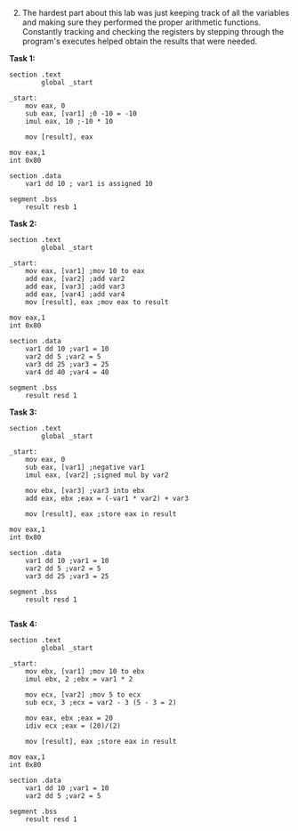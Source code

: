 2. The hardest part about this lab was just keeping track of all the variables and making sure they performed the proper arithmetic functions. Constantly tracking and checking the registers by stepping through the program's executes helped obtain the results that were needed. 

**Task 1:**

```
section .text
        global _start

_start:
    mov eax, 0
    sub eax, [var1] ;0 -10 = -10
    imul eax, 10 ;-10 * 10

    mov [result], eax

mov eax,1
int 0x80

section .data
    var1 dd 10 ; var1 is assigned 10

segment .bss
    result resb 1
```

**Task 2:**

```
section .text
        global _start

_start:
    mov eax, [var1] ;mov 10 to eax
    add eax, [var2] ;add var2
    add eax, [var3] ;add var3
    add eax, [var4] ;add var4
    mov [result], eax ;mov eax to result

mov eax,1
int 0x80

section .data
    var1 dd 10 ;var1 = 10
    var2 dd 5 ;var2 = 5
    var3 dd 25 ;var3 = 25
    var4 dd 40 ;var4 = 40

segment .bss
    result resd 1

```

**Task 3:**

```
section .text
        global _start

_start:
    mov eax, 0
    sub eax, [var1] ;negative var1
    imul eax, [var2] ;signed mul by var2

    mov ebx, [var3] ;var3 into ebx
    add eax, ebx ;eax = (-var1 * var2) + var3

    mov [result], eax ;store eax in result

mov eax,1
int 0x80

section .data
    var1 dd 10 ;var1 = 10
    var2 dd 5 ;var2 = 5
    var3 dd 25 ;var3 = 25

segment .bss
    result resd 1


```

**Task 4:**

```
section .text
        global _start

_start:
    mov ebx, [var1] ;mov 10 to ebx
    imul ebx, 2 ;ebx = var1 * 2

    mov ecx, [var2] ;mov 5 to ecx
    sub ecx, 3 ;ecx = var2 - 3 (5 - 3 = 2)

    mov eax, ebx ;eax = 20
    idiv ecx ;eax = (20)/(2)

    mov [result], eax ;store eax in result

mov eax,1
int 0x80

section .data
    var1 dd 10 ;var1 = 10
    var2 dd 5 ;var2 = 5

segment .bss
    result resd 1

```
